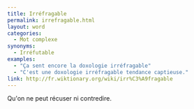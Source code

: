 ```yaml
---
title: Irréfragable
permalink: irrefragable.html
layout: word
categories:
  - Mot complexe
synonyms:
  - Irréfutable
examples:
  - "Ça sent encore la doxologie irréfragable"
  - "C'est une doxologie irréfragable tendance captieuse."
link: http://fr.wiktionary.org/wiki/irr%C3%A9fragable
---
```


Qu'on ne peut récuser ni contredire.

